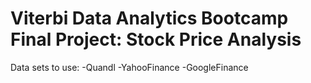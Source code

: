# Viterbi Data Analytics Bootcamp Final Project: Stock Price Analysis

Data sets to use:
-Quandl
-YahooFinance
-GoogleFinance
